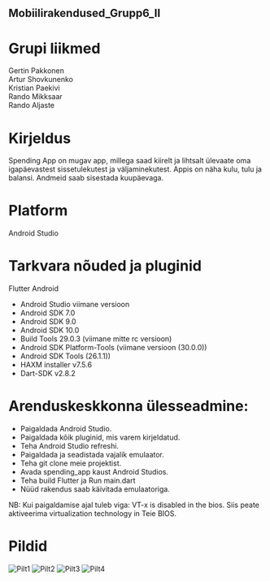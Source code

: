 ## Mobiilirakendused_Grupp6_II

# Grupi liikmed

Gertin Pakkonen<br/>
Artur Shovkunenko<br/>
Kristian Paekivi<br/>
Rando Mikksaar<br/>
Rando Aljaste

# Kirjeldus
Spending App on mugav app, millega saad kiirelt ja lihtsalt ülevaate oma igapäevastest sissetulekutest ja väljaminekutest.  Appis on näha kulu, tulu ja balansi. Andmeid saab sisestada kuupäevaga.

# Platform
Android Studio

# Tarkvara nõuded ja pluginid
Flutter 
Android
* Android Studio viimane versioon
* Android SDK 7.0
* Android SDK 9.0
* Android SDK 10.0
* Build Tools 29.0.3 (viimane mitte rc versioon)
* Android SDK Platform-Tools (viimane versioon (30.0.0))
* Android SDK Tools (26.1.1))
* HAXM installer v7.5.6
* Dart-SDK v2.8.2

# Arenduskeskkonna ülesseadmine:
* Paigaldada Android Studio.
* Paigaldada kõik pluginid, mis varem kirjeldatud.
* Teha Android Studio refreshi.
* Paigaldada ja seadistada vajalik emulaator.
* Teha git clone meie projektist.
* Avada spending_app kaust Android Studios.
* Teha build Flutter ja Run main.dart
* Nüüd rakendus saab käivitada emulaatoriga.

NB:
Kui paigaldamise ajal tuleb viga: VT-x is disabled in the bios. Siis peate aktiveerima virtualization technology in Teie BIOS.

# Pildid

![Pilt1](https://cdn.discordapp.com/attachments/708250423701536853/711311576187011092/unknown.png)
![Pilt2](https://cdn.discordapp.com/attachments/708250423701536853/711311711097061446/unknown.png)
![Pilt3](https://cdn.discordapp.com/attachments/708250423701536853/711311797495398471/unknown.png)
![Pilt4](https://scontent-hel2-1.xx.fbcdn.net/v/t1.15752-9/98359065_3875687212506051_6234914589499195392_n.png?_nc_cat=109&_nc_sid=b96e70&_nc_ohc=ljeObzhov80AX-aAlZ_&_nc_ht=scontent-hel2-1.xx&oh=2b52e6a08bd974cf43a2e5ced5d3d07b&oe=5EE4D0EB)
